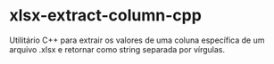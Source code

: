 # xlsx-extract-column-cpp
Utilitário C++ para extrair os valores de uma coluna específica de um arquivo .xlsx e retornar como string separada por vírgulas.
